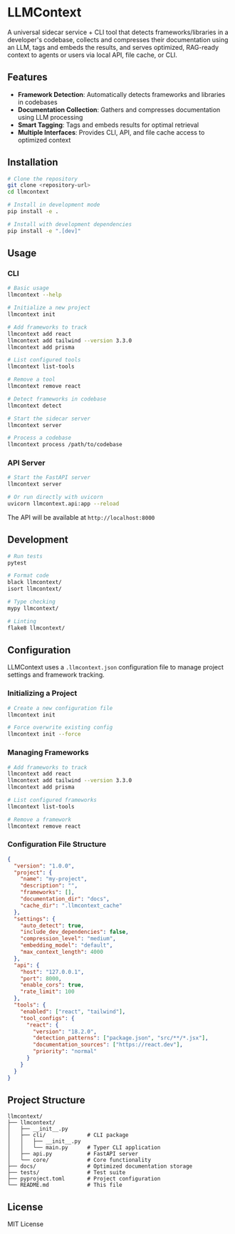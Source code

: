 # LLMContext

A universal sidecar service + CLI tool that detects frameworks/libraries in a developer's codebase, collects and compresses their documentation using an LLM, tags and embeds the results, and serves optimized, RAG-ready context to agents or users via local API, file cache, or CLI.

## Features

- **Framework Detection**: Automatically detects frameworks and libraries in codebases
- **Documentation Collection**: Gathers and compresses documentation using LLM processing
- **Smart Tagging**: Tags and embeds results for optimal retrieval
- **Multiple Interfaces**: Provides CLI, API, and file cache access to optimized context

## Installation

```bash
# Clone the repository
git clone <repository-url>
cd llmcontext

# Install in development mode
pip install -e .

# Install with development dependencies
pip install -e ".[dev]"
```

## Usage

### CLI

```bash
# Basic usage
llmcontext --help

# Initialize a new project
llmcontext init

# Add frameworks to track
llmcontext add react
llmcontext add tailwind --version 3.3.0
llmcontext add prisma

# List configured tools
llmcontext list-tools

# Remove a tool
llmcontext remove react

# Detect frameworks in codebase
llmcontext detect

# Start the sidecar server
llmcontext server

# Process a codebase
llmcontext process /path/to/codebase
```

### API Server

```bash
# Start the FastAPI server
llmcontext server

# Or run directly with uvicorn
uvicorn llmcontext.api:app --reload
```

The API will be available at `http://localhost:8000`

## Development

```bash
# Run tests
pytest

# Format code
black llmcontext/
isort llmcontext/

# Type checking
mypy llmcontext/

# Linting
flake8 llmcontext/
```

## Configuration

LLMContext uses a `.llmcontext.json` configuration file to manage project settings and framework tracking.

### Initializing a Project

```bash
# Create a new configuration file
llmcontext init

# Force overwrite existing config
llmcontext init --force
```

### Managing Frameworks

```bash
# Add frameworks to track
llmcontext add react
llmcontext add tailwind --version 3.3.0
llmcontext add prisma

# List configured frameworks
llmcontext list-tools

# Remove a framework
llmcontext remove react
```

### Configuration File Structure

```json
{
  "version": "1.0.0",
  "project": {
    "name": "my-project",
    "description": "",
    "frameworks": [],
    "documentation_dir": "docs",
    "cache_dir": ".llmcontext_cache"
  },
  "settings": {
    "auto_detect": true,
    "include_dev_dependencies": false,
    "compression_level": "medium",
    "embedding_model": "default",
    "max_context_length": 4000
  },
  "api": {
    "host": "127.0.0.1",
    "port": 8000,
    "enable_cors": true,
    "rate_limit": 100
  },
  "tools": {
    "enabled": ["react", "tailwind"],
    "tool_configs": {
      "react": {
        "version": "18.2.0",
        "detection_patterns": ["package.json", "src/**/*.jsx"],
        "documentation_sources": ["https://react.dev"],
        "priority": "normal"
      }
    }
  }
}
```

## Project Structure

```
llmcontext/
├── llmcontext/
│   ├── __init__.py
│   ├── cli/             # CLI package
│   │   ├── __init__.py
│   │   └── main.py      # Typer CLI application
│   ├── api.py           # FastAPI server
│   └── core/            # Core functionality
├── docs/                # Optimized documentation storage
├── tests/               # Test suite
├── pyproject.toml       # Project configuration
└── README.md            # This file
```

## License

MIT License 